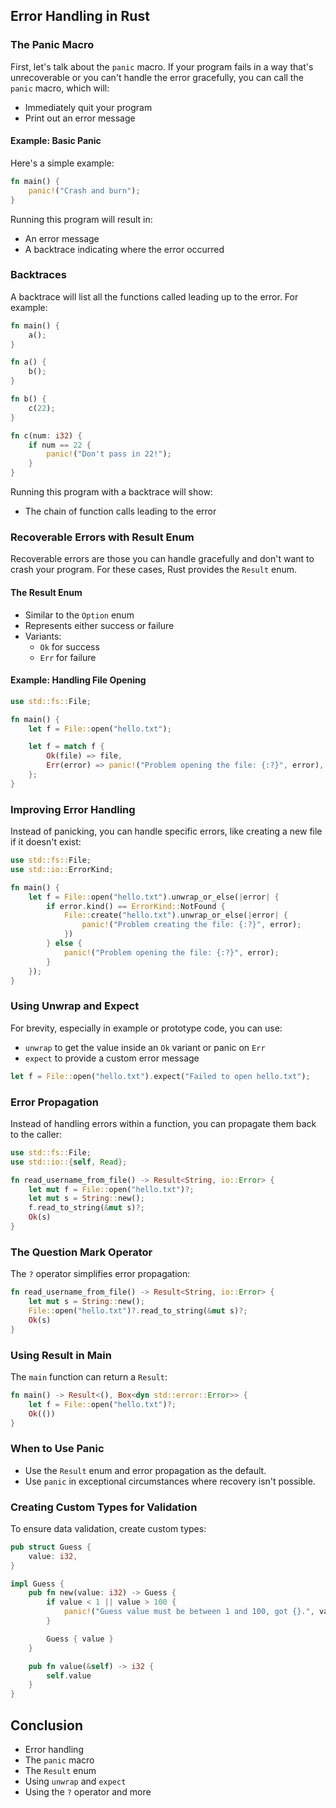 


## Error Handling in Rust



### The Panic Macro
First, let's talk about the `panic` macro. If your program fails in a way that's unrecoverable or you can't handle the error gracefully, you can call the `panic` macro, which will:
- Immediately quit your program
- Print out an error message

#### Example: Basic Panic
Here's a simple example:
```rust
fn main() {
    panic!("Crash and burn");
}
```
Running this program will result in:
- An error message
- A backtrace indicating where the error occurred

### Backtraces
A backtrace will list all the functions called leading up to the error. For example:
```rust
fn main() {
    a();
}

fn a() {
    b();
}

fn b() {
    c(22);
}

fn c(num: i32) {
    if num == 22 {
        panic!("Don't pass in 22!");
    }
}
```
Running this program with a backtrace will show:
- The chain of function calls leading to the error

### Recoverable Errors with Result Enum
Recoverable errors are those you can handle gracefully and don't want to crash your program. For these cases, Rust provides the `Result` enum.

#### The Result Enum
- Similar to the `Option` enum
- Represents either success or failure
- Variants:
  - `Ok` for success
  - `Err` for failure

#### Example: Handling File Opening
```rust
use std::fs::File;

fn main() {
    let f = File::open("hello.txt");

    let f = match f {
        Ok(file) => file,
        Err(error) => panic!("Problem opening the file: {:?}", error),
    };
}
```

### Improving Error Handling
Instead of panicking, you can handle specific errors, like creating a new file if it doesn't exist:
```rust
use std::fs::File;
use std::io::ErrorKind;

fn main() {
    let f = File::open("hello.txt").unwrap_or_else(|error| {
        if error.kind() == ErrorKind::NotFound {
            File::create("hello.txt").unwrap_or_else(|error| {
                panic!("Problem creating the file: {:?}", error);
            })
        } else {
            panic!("Problem opening the file: {:?}", error);
        }
    });
}
```

### Using Unwrap and Expect
For brevity, especially in example or prototype code, you can use:
- `unwrap` to get the value inside an `Ok` variant or panic on `Err`
- `expect` to provide a custom error message

```rust
let f = File::open("hello.txt").expect("Failed to open hello.txt");
```

### Error Propagation
Instead of handling errors within a function, you can propagate them back to the caller:
```rust
use std::fs::File;
use std::io::{self, Read};

fn read_username_from_file() -> Result<String, io::Error> {
    let mut f = File::open("hello.txt")?;
    let mut s = String::new();
    f.read_to_string(&mut s)?;
    Ok(s)
}
```

### The Question Mark Operator
The `?` operator simplifies error propagation:
```rust
fn read_username_from_file() -> Result<String, io::Error> {
    let mut s = String::new();
    File::open("hello.txt")?.read_to_string(&mut s)?;
    Ok(s)
}
```

### Using Result in Main
The `main` function can return a `Result`:
```rust
fn main() -> Result<(), Box<dyn std::error::Error>> {
    let f = File::open("hello.txt")?;
    Ok(())
}
```

### When to Use Panic
- Use the `Result` enum and error propagation as the default.
- Use `panic` in exceptional circumstances where recovery isn't possible.

### Creating Custom Types for Validation
To ensure data validation, create custom types:
```rust
pub struct Guess {
    value: i32,
}

impl Guess {
    pub fn new(value: i32) -> Guess {
        if value < 1 || value > 100 {
            panic!("Guess value must be between 1 and 100, got {}.", value);
        }

        Guess { value }
    }

    pub fn value(&self) -> i32 {
        self.value
    }
}
```

## Conclusion

- Error handling
- The `panic` macro
- The `Result` enum
- Using `unwrap` and `expect`
- Using the `?` operator and more

